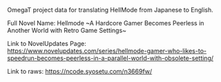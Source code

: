 OmegaT project data for translating HellMode from Japanese to English.

Full Novel Name: Hellmode \~A Hardcore Gamer Becomes Peerless in Another World with Retro Game Settings\~

Link to NovelUpdates Page: https://www.novelupdates.com/series/hellmode-gamer-who-likes-to-speedrun-becomes-peerless-in-a-parallel-world-with-obsolete-setting/

Link to raws: https://ncode.syosetu.com/n3669fw/


